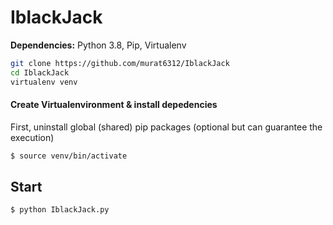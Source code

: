 # IblackJack

**Dependencies:** Python 3.8, Pip, Virtualenv

```sh
git clone https://github.com/murat6312/IblackJack
cd IblackJack
virtualenv venv
```

#### Create Virtualenvironment & install depedencies
First, uninstall global (shared) pip packages (optional but can guarantee the execution)

```sh
$ source venv/bin/activate
```

## Start

```sh
$ python IblackJack.py
```
